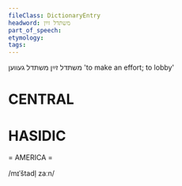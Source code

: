 ```yaml
---
fileClass: DictionaryEntry
headword: משתּדל זײַן
part_of_speech: 
etymology: 
tags: 
---
```

משתּדל זײַן
משתּדל געווען
'to make an effort; to lobby'

CENTRAL
========

HASIDIC
=======
= AMERICA = 

/mɪˈštadl̩ zaːn/